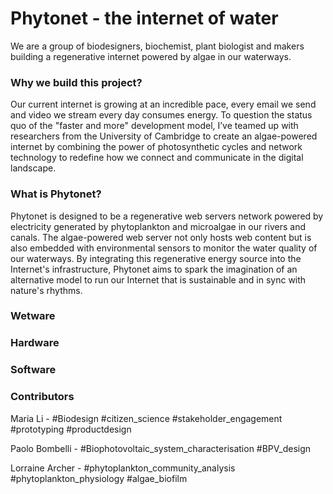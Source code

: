 # Phytonet - the internet of water

We are a group of biodesigners, biochemist, plant biologist and makers building a regenerative internet powered by algae in our waterways.

### Why we build this project?
Our current internet is growing at an incredible pace, every email we send and video we stream every day consumes energy. To question the status quo of the "faster and more" development model, I’ve teamed up with researchers from the University of Cambridge to create an algae-powered internet by combining the power of photosynthetic cycles and network technology to redefine how we connect and communicate in the digital landscape.

### What is Phytonet?
Phytonet is designed to be a regenerative web servers network powered by electricity generated by phytoplankton and microalgae in our rivers and canals. The algae-powered web server not only hosts web content but is also embedded with environmental sensors to monitor the water quality of our waterways. By integrating this regenerative energy source into the Internet's infrastructure, Phytonet aims to spark the imagination of an alternative model to run our Internet that is sustainable and in sync with nature's rhythms.

### Wetware

### Hardware

### Software

### Contributors
Maria Li - #Biodesign #citizen_science #stakeholder_engagement #prototyping #productdesign 

Paolo Bombelli - #Biophotovoltaic_system_characterisation #BPV_design 

Lorraine Archer - #phytoplankton_community_analysis #phytoplankton_physiology #algae_biofilm
